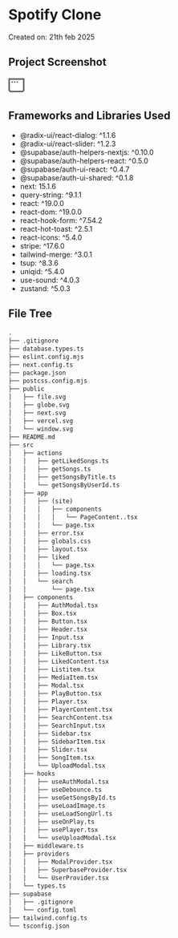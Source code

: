 # Spotify Clone

Created on: 21th feb 2025


## Project Screenshot
![Project Screenshot](./public/window.svg)

## Frameworks and Libraries Used

- @radix-ui/react-dialog: ^1.1.6
- @radix-ui/react-slider: ^1.2.3
- @supabase/auth-helpers-nextjs: ^0.10.0
- @supabase/auth-helpers-react: ^0.5.0
- @supabase/auth-ui-react: ^0.4.7
- @supabase/auth-ui-shared: ^0.1.8
- next: 15.1.6
- query-string: ^9.1.1
- react: ^19.0.0
- react-dom: ^19.0.0
- react-hook-form: ^7.54.2
- react-hot-toast: ^2.5.1
- react-icons: ^5.4.0
- stripe: ^17.6.0
- tailwind-merge: ^3.0.1
- tsup: ^8.3.6
- uniqid: ^5.4.0
- use-sound: ^4.0.3
- zustand: ^5.0.3

## File Tree

```
.
├── .gitignore
├── database.types.ts
├── eslint.config.mjs
├── next.config.ts
├── package.json
├── postcss.config.mjs
├── public
│   ├── file.svg
│   ├── globe.svg
│   ├── next.svg
│   ├── vercel.svg
│   └── window.svg
├── README.md
├── src
│   ├── actions
│   │   ├── getLikedSongs.ts
│   │   ├── getSongs.ts
│   │   ├── getSongsByTitle.ts
│   │   └── getSongsByUserId.ts
│   ├── app
│   │   ├── (site)
│   │   │   ├── components
│   │   │   │   └── PageContent..tsx
│   │   │   └── page.tsx
│   │   ├── error.tsx
│   │   ├── globals.css
│   │   ├── layout.tsx
│   │   ├── liked
│   │   │   └── page.tsx
│   │   ├── loading.tsx
│   │   └── search
│   │       └── page.tsx
│   ├── components
│   │   ├── AuthModal.tsx
│   │   ├── Box.tsx
│   │   ├── Button.tsx
│   │   ├── Header.tsx
│   │   ├── Input.tsx
│   │   ├── Library.tsx
│   │   ├── LikeButton.tsx
│   │   ├── LikedContent.tsx
│   │   ├── Listitem.tsx
│   │   ├── MediaItem.tsx
│   │   ├── Modal.tsx
│   │   ├── PlayButton.tsx
│   │   ├── Player.tsx
│   │   ├── PlayerContent.tsx
│   │   ├── SearchContent.tsx
│   │   ├── SearchInput.tsx
│   │   ├── Sidebar.tsx
│   │   ├── SidebarItem.tsx
│   │   ├── Slider.tsx
│   │   ├── SongItem.tsx
│   │   └── UploadModal.tsx
│   ├── hooks
│   │   ├── useAuthModal.tsx
│   │   ├── useDebounce.ts
│   │   ├── useGetSongsById.ts
│   │   ├── useLoadImage.ts
│   │   ├── useLoadSongUrl.ts
│   │   ├── useOnPlay.ts
│   │   ├── usePlayer.tsx
│   │   └── useUploadModal.tsx
│   ├── middleware.ts
│   ├── providers
│   │   ├── ModalProvider.tsx
│   │   ├── SuperbaseProvider.tsx
│   │   └── UserProvider.tsx
│   └── types.ts
├── supabase
│   ├── .gitignore
│   └── config.toml
├── tailwind.config.ts
└── tsconfig.json
```
